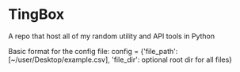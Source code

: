 # TingBox
A repo that host all of my random utility and API tools in Python

Basic format for the config file: 
config = {'file_path': [~/user/Desktop/example.csv], 
          'file_dir': optional root dir for all files}
          
          

